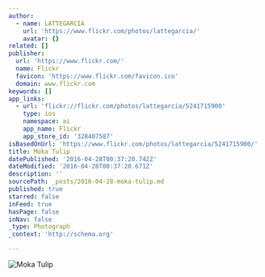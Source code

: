 ```yaml
---
author:
  - name: LATTEGARCIA
    url: 'https://www.flickr.com/photos/lattegarcia/'
    avatar: {}
related: []
publisher:
  url: 'https://www.flickr.com/'
  name: Flickr
  favicon: 'https://www.flickr.com/favicon.ico'
  domain: www.flickr.com
keywords: []
app_links:
  - url: 'flickr://flickr.com/photos/lattegarcia/5241715900'
    type: ios
    namespace: ai
    app_name: Flickr
    app_store_id: '328407587'
isBasedOnUrl: 'https://www.flickr.com/photos/lattegarcia/5241715900/'
title: Moka Tulip
datePublished: '2016-04-28T00:37:20.742Z'
dateModified: '2016-04-28T00:37:20.671Z'
description: ''
sourcePath: _posts/2016-04-28-moka-tulip.md
published: true
starred: false
inFeed: true
hasPage: false
inNav: false
_type: Photograph
_context: 'http://schema.org'

---
```

![Moka Tulip](https://farm6.staticflickr.com/5243/5241715900_e470e6620d_b.jpg)